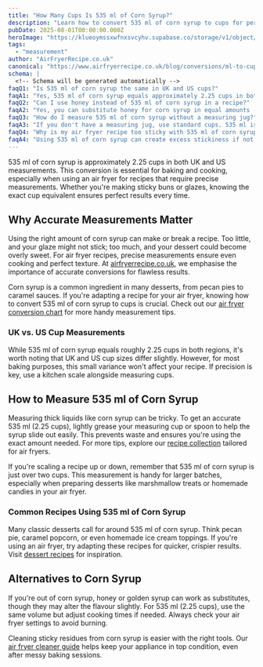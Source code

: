 ```yaml
---
title: "How Many Cups Is 535 ml of Corn Syrup?"
description: "Learn how to convert 535 ml of corn syrup to cups for perfect baking results every time. Includes UK and US conversions!"
pubDate: 2025-08-01T00:00:00.000Z
heroImage: "https://klueoymssxwfnxsvcyhv.supabase.co/storage/v1/object/public/Shmucket/how-many-cups-is-535-ml-of-corn-syrup.webp"
tags:
  - "measurement"
author: "AirFryerRecipe.co.uk"
canonical: "https://www.airfryerrecipe.co.uk/blog/conversions/ml-to-cups/how-many-cups-is-535-ml-of-corn-syrup"
schema: |
  <!-- Schema will be generated automatically -->
faqQ1: "Is 535 ml of corn syrup the same in UK and US cups?"
faqA1: "Yes, 535 ml of corn syrup equals approximately 2.25 cups in both UK and US measurements. The slight difference between cup sizes is negligible for most recipes, especially in baking."
faqQ2: "Can I use honey instead of 535 ml of corn syrup in a recipe?"
faqA2: "Yes, you can substitute honey for corn syrup in equal amounts (535 ml or 2.25 cups). However, honey has a stronger flavour, which may affect the taste of your dish. Adjust sweetness if needed."
faqQ3: "How do I measure 535 ml of corn syrup without a measuring jug?"
faqA3: "If you don't have a measuring jug, use standard cups. 535 ml is roughly 2.25 cups. Lightly grease the cup to help the syrup pour out cleanly and avoid sticking."
faqQ4: "Why is my air fryer recipe too sticky with 535 ml of corn syrup?"
faqA4: "Using 535 ml of corn syrup can create excess stickiness if not balanced with other ingredients. Reduce the amount slightly or increase cooking time to help the syrup caramelise properly in the air fryer."
---
```

<p>535 ml of corn syrup is approximately 2.25 cups in both UK and US measurements. This conversion is essential for baking and cooking, especially when using an air fryer for recipes that require precise measurements. Whether you're making sticky buns or glazes, knowing the exact cup equivalent ensures perfect results every time.</p>  

<h2>Why Accurate Measurements Matter</h2>  
<p>Using the right amount of corn syrup can make or break a recipe. Too little, and your glaze might not stick; too much, and your dessert could become overly sweet. For air fryer recipes, precise measurements ensure even cooking and perfect texture. At <a href=https://www.airfryerrecipe.co.uk/>airfryerrecipe.co.uk</a>, we emphasise the importance of accurate conversions for flawless results.</p>  

<p>Corn syrup is a common ingredient in many desserts, from pecan pies to caramel sauces. If you're adapting a recipe for your air fryer, knowing how to convert 535 ml of corn syrup to cups is crucial. Check out our <a href=https://www.airfryerrecipe.co.uk/air-fryer-conversion-chart>air fryer conversion chart</a> for more handy measurement tips.</p>  

<h3>UK vs. US Cup Measurements</h3>  
<p>While 535 ml of corn syrup equals roughly 2.25 cups in both regions, it's worth noting that UK and US cup sizes differ slightly. However, for most baking purposes, this small variance won't affect your recipe. If precision is key, use a kitchen scale alongside measuring cups.</p>  

<h2>How to Measure 535 ml of Corn Syrup</h2>  
<p>Measuring thick liquids like corn syrup can be tricky. To get an accurate 535 ml (2.25 cups), lightly grease your measuring cup or spoon to help the syrup slide out easily. This prevents waste and ensures you're using the exact amount needed. For more tips, explore our <a href=https://www.airfryerrecipe.co.uk/recipes>recipe collection</a> tailored for air fryers.</p>  

<p>If you're scaling a recipe up or down, remember that 535 ml of corn syrup is just over two cups. This measurement is handy for larger batches, especially when preparing desserts like marshmallow treats or homemade candies in your air fryer.</p>  

<h3>Common Recipes Using 535 ml of Corn Syrup</h3>  
<p>Many classic desserts call for around 535 ml of corn syrup. Think pecan pie, caramel popcorn, or even homemade ice cream toppings. If you're using an air fryer, try adapting these recipes for quicker, crispier results. Visit <a href=https://www.airfryerrecipe.co.uk/recipe-category/dessert>dessert recipes</a> for inspiration.</p>  

<h2>Alternatives to Corn Syrup</h2>  
<p>If you're out of corn syrup, honey or golden syrup can work as substitutes, though they may alter the flavour slightly. For 535 ml (2.25 cups), use the same volume but adjust cooking times if needed. Always check your air fryer settings to avoid burning.</p>  

<p>Cleaning sticky residues from corn syrup is easier with the right tools. Our <a href=https://www.airfryerrecipe.co.uk/air-fryer-cleaner>air fryer cleaner guide</a> helps keep your appliance in top condition, even after messy baking sessions.</p>
